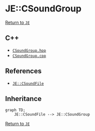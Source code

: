 # JE::CSoundGroup

[Return to `JE`](/docs/je.md)

## C++

- [`CSoundGroup.hpp`](/src/je/CSoundGroup.hpp)
- [`CSoundGroup.cpp`](/src/je/CSoundGroup.cpp)

## References

- [`JE::CSoundFile`](/docs/je/CSoundFile.md)

## Inheritance

```mermaid
graph TD;
    JE::CSoundFile --> JE::CSoundGroup
```

[Return to `JE`](/docs/je.md)